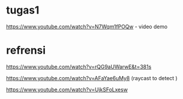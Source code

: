 # tugas1
https://www.youtube.com/watch?v=N7Wqm1fPOQw - video demo 


# refrensi 
https://www.youtube.com/watch?v=rQG9aUWarwE&t=381s

https://www.youtube.com/watch?v=AFaYae6uMy8 (raycast to detect )

https://www.youtube.com/watch?v=UjkSFoLxesw 
